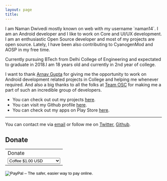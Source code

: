 ```yaml
---
layout: page
title:
---
```

<center>
<div class="github-card" data-github="naman14" data-width="400" data-height="" data-theme="medium"></div>
<script src="//cdn.jsdelivr.net/github-cards/latest/widget.js"></script>

</center>
I am Naman Dwivedi mostly known on web with my username `naman14`.
I am an Android developer and I like to work on Core and UI/UX development.
I am an enthusiastic Open Source developer and most of my projects are open source.
Lately, I have been also contributing to CyanogenMod and AOSP in my free time.

Currently pursuing BTech from Delhi College of Engineering and expectated to graduate in 2018.I am 18 years old and currently in 2nd year of college.

I want to thank [Arnav Gupta](http://championswimmer.in) for giving me the opportunity to work on Android development related projects in College and helping me whenever required. And also a big thanks to all the folks at [Team OSC](https://github.com/teamOSC) for making me a part of such an incredible group of developers.

* You can check out out my projects [here](http://naman-dwivedi.in/projects).
* You can visit my Github profile [here](https://github.com/naman14).
* You can check out my apps on Play Store [here](https://play.google.com/store/apps/developer?id=Naman14&hl=en).

-------

You can contact me via [email](mailto:namandwivedi14@gmail.com) or follow me on [Twitter](http://twitter.com/naman1405), [Github](http://github.com/naman14).

## Donate
<html>
<form action="https://www.paypal.com/cgi-bin/webscr" method="post" target="_top">
<input type="hidden" name="cmd" value="_s-xclick">
<input type="hidden" name="hosted_button_id" value="69645YU9JDBAQ">
<table>
<tr><td><input type="hidden" name="on0" value="Donate">Donate</td></tr><tr><td><select name="os0">
	<option value="Coffee">Coffee $1.00 USD</option>
	<option value="Burger">Burger $5.00 USD</option>
	<option value="Pizza">Pizza $10.00 USD</option>
	<option value="Large Pizza">Large Pizza $20.00 USD</option>
</select> </td></tr>
</table>
<input type="hidden" name="currency_code" value="USD">
<input type="image" src="https://www.paypalobjects.com/en_GB/i/btn/btn_paynow_LG.gif" border="0" name="submit" alt="PayPal – The safer, easier way to pay online.">
<img alt="" border="0" src="https://www.paypalobjects.com/en_GB/i/scr/pixel.gif" width="1" height="1">
</form>
</html>
